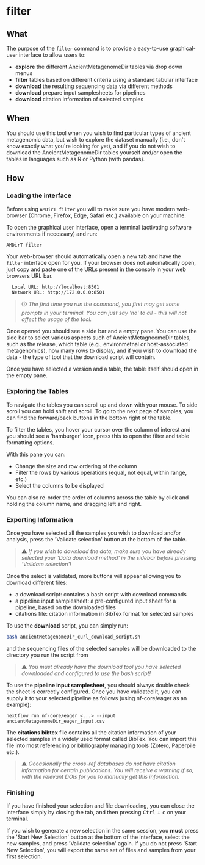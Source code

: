 # filter

## What

The purpose of the `filter` command is to provide a easy-to-use graphical-user interface to allow users to:

- **explore** the different AncientMetagenomeDir tables via drop down menus
- **filter** tables based on different criteria using a standard tabular interface
- **download** the resulting sequencing data via different methods
- **download** prepare input samplesheets for pipelines
- **download** citation information of selected samples

## When

You should use this tool when you wish to find particular types of ancient metagenomic data, but wish to explore the dataset manually (i.e., don't know exactly what you're looking for yet), and if you do not wish to download the AncientMetagenomeDir tables yourself and/or open the tables in languages such as R or Python (with pandas).

## How

### Loading the interface

Before using `AMDirT filter` you will to make sure you have modern web-browser (Chrome, Firefox, Edge, Safari etc.) available on your machine.

To open the graphical user interface, open a terminal (activating software environments if necessary) and run:

```bash
AMDirT filter
```

Your web-browser should automatically open a new tab and have the `filter` interface open for you. If your browser does not automatically open, just copy and paste one of the URLs present in the console in your web browsers URL bar.

```text
  Local URL: http://localhost:8501
  Network URL: http://172.0.0.0:8501
```

> 🛈 _The first time you run the command, you first may get some prompts in your terminal. You can just say 'no' to all - this will not affect the usage of the tool._

Once opened you should see a side bar and a empty pane. You can use the side bar to select various aspects such of AncientMetagneomeDir tables, such as the release, which table (e.g., environmetnal or host-associated metagenomics), how many rows to display, and if you wish to download the data - the type of tool that the download script will contain.

Once you have selected a version and a table, the table itself should open in the empty pane.

### Exploring the Tables

To navigate the tables you can scroll up and down with your mouse. To side scroll you can hold shift and scroll. To go to the next page of samples, you can find the forward/back buttons in the bottom right of the table.

To filter the tables, you hover your cursor over the column of interest and you should see a 'hamburger' icon, press this to open the filter and table formatting options.

With this pane you can:

- Change the size and row ordering of the column
- Filter the rows by various operations (equal, not equal, within range, etc.)
- Select the columns to be displayed

You can also re-order the order of columns across the table by click and holding the column name, and dragging left and right.

### Exporting Information

Once you have selected all the samples you wish to download and/or analysis, press the 'Validate selection' button at the bottom of the table.

> ⚠️ _If you wish to download the data, make sure you have already selected your 'Data download method' in the sidebar before pressing 'Validate selection'!_

Once the select is validated, more buttons will appear allowing you to download different files:

- a download script: contains a bash script with download commands
- a pipeline input samplesheet: a pre-configured input sheet for a pipeline, based on the downloaded files
- citations file: citation information in BibTex format for selected samples

To use the **download** script, you can simply run:

```bash
bash ancientMetagenomeDir_curl_download_script.sh
```

and the sequencing files of the selected samples will be downloaded to the directory you run the script from

> ⚠️ _You must already have the download tool you have selected downloaded and configured to use the bash script!_

To use the **pipeline input samplesheet**, you should always double check the sheet is correctly configured. Once you have validated it, you can supply it to your selected pipeline as follows (using nf-core/eager as an example):

```
nextflow run nf-core/eager <...> --input ancientMetagenomeDir_eager_input.csv
```

The **citations bibtex** file contains all the citation information of your selected samples in a widely used format called BibTex. You can import this file into most referencing or bibliography managing tools (Zotero, Paperpile etc.).

> ⚠️ _Occasionally the cross-ref databases do not have citation information for certain publications. You will receive a warning if so, with the relevant DOIs for you to manually get this information._

### Finishing

If you have finished your selection and file downloading, you can close the interface simply by closing the tab, and then pressing <kbd>Ctrl</kbd> + <kbd>c</kbd> on your terminal.

If you wish to generate a new selection in the same session, you **must** press the 'Start New Selection' button at the bottom of the interface, select the new samples, and press 'Validate selection' again. If you do not press 'Start New Selection', you will export the same set of files and samples from your first selection.
